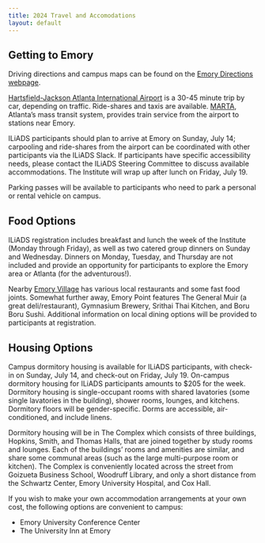 ```yaml
---
title: 2024 Travel and Accomodations
layout: default
---
```


## Getting to Emory

Driving directions and campus maps can be found on the [Emory Directions webpage](https://apply.emory.edu/discover/visit/directions.html). 

[Hartsfield-Jackson Atlanta International Airport](https://www.atl.com/) is a 30-45 minute trip by car, depending on traffic. Ride-shares and taxis are available. [MARTA](http://www.itsmarta.com/), Atlanta’s mass transit system, provides train service from the airport to stations near Emory.

ILiADS participants should plan to arrive at Emory on Sunday, July 14; carpooling and ride-shares from the airport can be coordinated with other participants via the ILiADS Slack. If participants have specific accessibility needs, please contact the ILiADS Steering Committee to discuss available accommodations. The Institute will wrap up after lunch on Friday, July 19.

Parking passes will be available to participants who need to park a personal or rental vehicle on campus.

## Food Options

ILiADS registration includes breakfast and lunch the week of the Institute (Monday through Friday), as well as two catered group dinners on Sunday and Wednesday. Dinners on Monday, Tuesday, and Thursday are not included and provide an opportunity for participants to explore the Emory area or Atlanta (for the adventurous!).

Nearby [Emory Village](https://www.theinfatuation.com/atlanta/guides/where-to-eat-and-drink-in-emory-village) has various local restaurants and some fast food joints. Somewhat further away, Emory Point features The General Muir (a great deli/restaurant), Gymnasium Brewery, Srithai Thai Kitchen, and Boru Boru Sushi. Additional information on local dining options will be provided to participants at registration.

## Housing Options

Campus dormitory housing is available for ILiADS participants, with check-in on Sunday, July 14, and check-out on Friday, July 19. On-campus dormitory housing for ILiADS participants amounts to $205 for the week. Dormitory housing is single-occupant rooms with shared lavatories (some single lavatories in the building), shower rooms, lounges, and kitchens. Dormitory floors will be gender-specific. Dorms are accessible, air-conditioned, and include linens.

Dormitory housing will be in The Complex which consists of three buildings, Hopkins, Smith, and Thomas Halls, that are joined together by study rooms and lounges. Each of the buildings’ rooms and amenities are similar, and share some communal areas (such as the large multi-purpose room or kitchen). The Complex is conveniently located across the street from Goizueta Business School, Woodruff Library, and only a short distance from the Schwartz Center, Emory University Hospital, and Cox Hall.

If you wish to make your own accommodation arrangements at your own cost, the following options are convenient to campus:

* Emory University Conference Center
* The University Inn at Emory